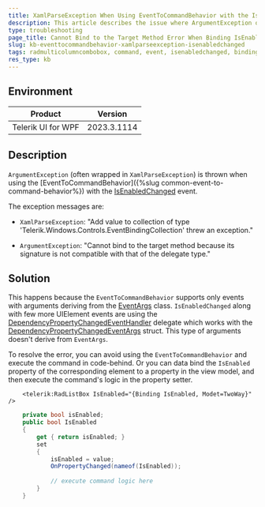 ```yaml
---
title: XamlParseException When Using EventToCommandBehavior with the IsEnabledChanged Event
description: This article describes the issue where ArgumentException or XamlParseException occurs when using EventToCommandBehavior with the IsEnabledChanged Event
type: troubleshooting
page_title: Cannot Bind to the Target Method Error When Binding IsEnabledChanged Event to View Model Command
slug: kb-eventtocommandbehavior-xamlparseexception-isenabledchanged
tags: radmulticolumncombobox, command, event, isenabledchanged, binding, wpf
res_type: kb
---
```


## Environment

| Product | Version |
|---------|---------|
| Telerik UI for WPF | 2023.3.1114 |

## Description

`ArgumentException` (often wrapped in `XamlParseException`) is thrown when using the [EventToCommandBehavior]({%slug common-event-to-command-behavior%}) with the [IsEnabledChanged](https://learn.microsoft.com/en-us/dotnet/api/system.windows.uielement.isenabledchanged?view=windowsdesktop-8.0) event.

The exception messages are:

* `XamlParseException`: "Add value to collection of type 'Telerik.Windows.Controls.EventBindingCollection' threw an exception."

* `ArgumentException`: "Cannot bind to the target method because its signature is not compatible with that of the delegate type."

## Solution

This happens because  the `EventToCommandBehavior` supports only events with arguments deriving from the [EventArgs](https://learn.microsoft.com/en-us/dotnet/api/system.eventargs?view=net-5.0) class. `IsEnabledChanged` along with few more UIElement events are using the [DependencyPropertyChangedEventHandler](https://learn.microsoft.com/en-us/dotnet/api/system.windows.dependencypropertychangedeventhandler?view=windowsdesktop-8.0&viewFallbackFrom=net-5.0) delegate which works with the [DependencyPropertyChangedEventArgs](https://learn.microsoft.com/en-us/dotnet/api/system.windows.dependencypropertychangedeventargs?view=windowsdesktop-8.0&viewFallbackFrom=net-5.0) struct. This type of arguments doesn't derive from `EventArgs`.

To resolve the error, you can avoid using the `EventToCommandBehavior` and execute the command in code-behind. Or you can data bind the `IsEnabled` property of the corresponding element to a property in the view model, and then execute the command's logic in the property setter.


```XAML
	<telerik:RadListBox IsEnabled="{Binding IsEnabled, Modet=TwoWay}" />
```


```C#
	private bool isEnabled;	
	public bool IsEnabled
	{
		get { return isEnabled; }
		set
		{
			isEnabled = value;
			OnPropertyChanged(nameof(IsEnabled));
			
			// execute command logic here
		}
	}
```

